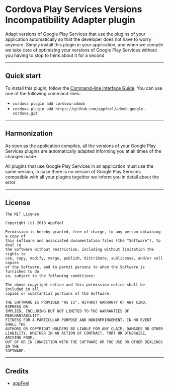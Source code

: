 Cordova Play Services Versions Incompatibility Adapter plugin
================================================

Adapt versions of Google Play Services that use the plugins of your application automatically so that the developer does not have to worry anymore.
Simply install this plugin in your application, and when we compile we take care of optimizing your versions of Google Play Services without you having to stop to think about it for a second

---
## Quick start ##

To install this plugin, follow the [Command-line Interface Guide](http://cordova.apache.org/docs/en/edge/guide_cli_index.md.html#The%20Command-line%20Interface). You can use one of the following command lines:

* `cordova plugin add cordova-admob`
* `cordova plugin add https://github.com/appfeel/admob-google-cordova.git`

---
## Harmonization ##

As soon as the application compiles, all the versions of your Google Play Services plugins are automatically adapted informing you at all times of the changes made.

All plugins that use Google Play Services in an application must use the same version, in case there is no version of Google Play Services compatible with all your plugins together we inform you in detail about the error


---
## License ##
```
The MIT License

Copyright (c) 2018 AppFeel

Permission is hereby granted, free of charge, to any person obtaining a copy of
this software and associated documentation files (the "Software"), to deal in
the Software without restriction, including without limitation the rights to
use, copy, modify, merge, publish, distribute, sublicense, and/or sell copies
of the Software, and to permit persons to whom the Software is furnished to do
so, subject to the following conditions:

The above copyright notice and this permission notice shall be included in all
copies or substantial portions of the Software.

THE SOFTWARE IS PROVIDED "AS IS", WITHOUT WARRANTY OF ANY KIND, EXPRESS OR
IMPLIED, INCLUDING BUT NOT LIMITED TO THE WARRANTIES OF MERCHANTABILITY,
FITNESS FOR A PARTICULAR PURPOSE AND NONINFRINGEMENT. IN NO EVENT SHALL THE
AUTHORS OR COPYRIGHT HOLDERS BE LIABLE FOR ANY CLAIM, DAMAGES OR OTHER
LIABILITY, WHETHER IN AN ACTION OF CONTRACT, TORT OR OTHERWISE, ARISING FROM,
OUT OF OR IN CONNECTION WITH THE SOFTWARE OR THE USE OR OTHER DEALINGS IN THE
SOFTWARE.
```

---
## Credits ##

* [appFeel](http://www.appfeel.com)
